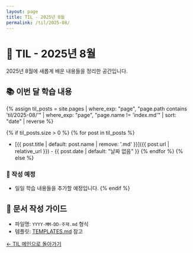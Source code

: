 ```yaml
---
layout: page
title: TIL - 2025년 8월
permalink: /til/2025-08/
---
```


# 📖 TIL - 2025년 8월

2025년 8월에 새롭게 배운 내용들을 정리한 공간입니다.

## 📚 이번 달 학습 내용

{% assign til_posts = site.pages | where_exp: "page", "page.path contains 'til/2025-08/'" | where_exp: "page", "page.name != 'index.md'" | sort: "date" | reverse %}

{% if til_posts.size > 0 %}
  {% for post in til_posts %}
- [{{ post.title | default: post.name | remove: '.md' }}]({{ post.url | relative_url }}) - {{ post.date | default: "날짜 없음" }}
  {% endfor %}
{% else %}
### 📝 작성 예정
- 일일 학습 내용들을 추가할 예정입니다.
{% endif %}

## 📝 문서 작성 가이드

- 파일명: `YYYY-MM-DD-주제.md` 형식
- 템플릿: [TEMPLATES.md](../../TEMPLATES.md#til-template) 참고

[← TIL 메인으로 돌아가기](../)